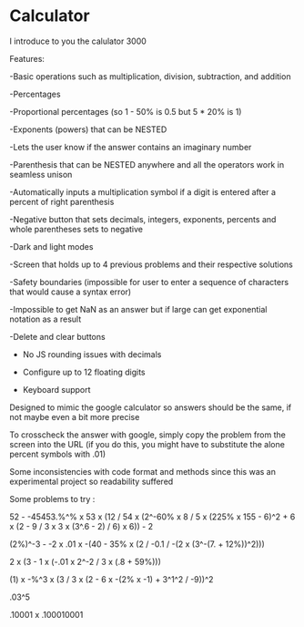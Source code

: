 # Calculator

I introduce to you the calulator 3000

Features:

-Basic operations such as multiplication, division, subtraction, and addition

-Percentages

-Proportional percentages (so 1 - 50% is 0.5 but 5 * 20% is 1)

-Exponents (powers) that can be NESTED

-Lets the user know if the answer contains an imaginary number

-Parenthesis that can be NESTED anywhere and all the operators work in seamless unison

-Automatically inputs a multiplication symbol if a digit is entered after a percent of right parenthesis

-Negative button that sets decimals, integers, exponents, percents and whole parentheses sets to negative

-Dark and light modes

-Screen that holds up to 4 previous problems and their respective solutions

-Safety boundaries (impossible for user to enter a sequence of characters that would cause a syntax error)

-Impossible to get NaN as an answer but if large can get exponential notation as a result

-Delete and clear buttons

- No JS rounding issues with decimals

- Configure up to 12 floating digits

- Keyboard support

Designed to mimic the google calculator so answers should be the same, if not maybe even a bit more precise

To crosscheck the answer with google, simply copy the problem from the screen into the URL 
(if you do  this, you might have to substitute the alone percent symbols with .01)

Some inconsistencies with code format and methods since this was an experimental project so readability suffered

Some problems to try :

52 - -45453.%^% x 53 x (12 / 54 x (2^-60% x 8 / 5 x (225% x 155 - 6)^2 + 6 x (2 - 9 / 3 x 3 x (3^.6 - 2) / 6) x 6)) - 2

(2%)^-3 - -2 x .01 x -(40 - 35% x (2 / -0.1 / -(2 x (3^-(7. + 12%))^2)))

2 x (3 - 1 x (-.01 x 2^-2 / 3 x (.8 + 59%)))

(1) x -%^3 x (3 / 3 x (2 - 6 x -(2% x -1) + 3^1^2 / -9))^2

.03^5

.10001 x .100010001